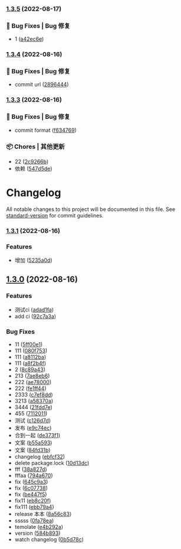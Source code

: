 

### [1.3.5](https://github.com/xgChange/basic-package/compare/v1.3.4...v1.3.5) (2022-08-17)


### 🐛 Bug Fixes | Bug 修复

* 1 ([a42ec6e](https://github.com/xgChange/basic-package/commit/a42ec6e270c0b9c3b90eea1829325cd08933abd9))

### [1.3.4](https://github.com/xgChange/basic-package/compare/v1.3.3...v1.3.4) (2022-08-16)


### 🐛 Bug Fixes | Bug 修复

* commit url ([2896444](https://github.com/xgChange/basic-package/commit/28964442cd63b32e6396e73c2a9585099062deb9))

### [1.3.3](https://github.com/xgChange/basic-package/compare/v1.3.2...v1.3.3) (2022-08-16)


### 🐛 Bug Fixes | Bug 修复

* commit format ([f634769](https://github.com/lpreterite/datagent/commit/f634769afe1745cad5d2804218db2fbe0d00f76c))


### 📦 Chores | 其他更新

* 22 ([2c9266b](https://github.com/lpreterite/datagent/commit/2c9266b7a2874cfef87401540b993eb5c16d1dfa))
* 依赖 ([547d5de](https://github.com/lpreterite/datagent/commit/547d5deed4d81fd208ccfac1db1b5f14487aa532))

# Changelog

All notable changes to this project will be documented in this file. See [standard-version](https://github.com/conventional-changelog/standard-version) for commit guidelines.

### [1.3.1](https://github.com/xgChange/basic-package/compare/v1.3.0...v1.3.1) (2022-08-16)


### Features

* 增加 ([5235a0d](https://github.com/xgChange/basic-package/commit/5235a0db47d586d6f0488b037aacf69656697ff1))

## [1.3.0](https://github.com/xgChange/basic-package/compare/v1.2.2...v1.3.0) (2022-08-16)


### Features

* 测试ci ([adad1fa](https://github.com/xgChange/basic-package/commit/adad1fa89fe89ca725c56ba2dac63645141a3247))
* add ci ([92c7a3a](https://github.com/xgChange/basic-package/commit/92c7a3af5ddd76afef00677fe0e823cb01122e5d))


### Bug Fixes

* 11 ([5ff00e1](https://github.com/xgChange/basic-package/commit/5ff00e12f8f45eabbbf72138c680bfabf157c668))
* 111 ([080f753](https://github.com/xgChange/basic-package/commit/080f7532bf0b3ecc6e4b7993a70600f7bef3e079))
* 111 ([a8112ba](https://github.com/xgChange/basic-package/commit/a8112bad0157c22238c5613b1ee55d08d15880b3))
* 111 ([a8f2b4f](https://github.com/xgChange/basic-package/commit/a8f2b4fe5a587f8d746b0fad9aa715a71baaf329))
* 2 ([8c89a43](https://github.com/xgChange/basic-package/commit/8c89a4353bbaa7b24444fb0da79d96cf5081b008))
* 213 ([7ae8eb6](https://github.com/xgChange/basic-package/commit/7ae8eb664b7e5acd44493d53b9602d318fe34cd9))
* 222 ([ae78000](https://github.com/xgChange/basic-package/commit/ae78000710816b15125965b4111d231225a0ad4a))
* 222 ([fe1ff44](https://github.com/xgChange/basic-package/commit/fe1ff44202063127fc3ccc1d26dc9719f6afb282))
* 2333 ([c7ef8dd](https://github.com/xgChange/basic-package/commit/c7ef8dddef3383638ed91b0b13a6a523b1c74b8c))
* 3213 ([a58370a](https://github.com/xgChange/basic-package/commit/a58370a7341e046bb2ddcc2ee06051f353c80c8f))
* 3444 ([21fdd7e](https://github.com/xgChange/basic-package/commit/21fdd7e636f9d92e80a0f7b420fbf5265d21fcc2))
* 455 ([7112011](https://github.com/xgChange/basic-package/commit/7112011cca7b1cbf3f7127671e1071e3de532b1a))
* 测试 ([c126d7d](https://github.com/xgChange/basic-package/commit/c126d7dd4c7f297e121b2bd79a417d9c95f52ecd))
* 发布 ([e9c74ec](https://github.com/xgChange/basic-package/commit/e9c74ecedd03ba1716c3cfa736431b9491f70b90))
* 合到一起 ([de373f1](https://github.com/xgChange/basic-package/commit/de373f1dca6984fb69311223508d9c2fabbc3ac0))
* 文案 ([b55a593](https://github.com/xgChange/basic-package/commit/b55a5933fc1c1d2d2877c9bcdc8d174e8b8d7bab))
* 文案 ([84fd31b](https://github.com/xgChange/basic-package/commit/84fd31b534dbdcaf5f8044c0df0d16e5497ed5b8))
* changelog ([ebfcf32](https://github.com/xgChange/basic-package/commit/ebfcf3229a0af011fa904225bb0e084e00b91e80))
* delete package.lock ([10d13dc](https://github.com/xgChange/basic-package/commit/10d13dca354952bcf6c6699849e182b910f788d5))
* fff ([38a827d](https://github.com/xgChange/basic-package/commit/38a827d5685987945866c5a74eb6f99295f2f2ec))
* fffaa ([794a670](https://github.com/xgChange/basic-package/commit/794a67067bd800ac42fe3a5dfc5caa4b92a1a6e2))
* fix ([645c9a3](https://github.com/xgChange/basic-package/commit/645c9a300a102fffd2d8ab8b7abd440a10f1af6a))
* fix ([6c07738](https://github.com/xgChange/basic-package/commit/6c0773831ebb2cd9ee9caf25b508fbf9250c1f33))
* fix ([be447f5](https://github.com/xgChange/basic-package/commit/be447f57ff9dba77cf50162939a326c9fad8e1cc))
* fix11 ([eb8c20f](https://github.com/xgChange/basic-package/commit/eb8c20f12e56be57e5da07bb24bc5d7abfb95c3e))
* fix111 ([ebb79a4](https://github.com/xgChange/basic-package/commit/ebb79a4dcb889f55c3f8a72cc7318e6e7be4a3fb))
* release 本本 ([8a56c83](https://github.com/xgChange/basic-package/commit/8a56c83fa1928ece608dabe486e9904015cdbd9f))
* sssss ([0fa78ea](https://github.com/xgChange/basic-package/commit/0fa78ea8fd4aebe89d2b6bf407b35484306148fd))
* temolate ([e4b292a](https://github.com/xgChange/basic-package/commit/e4b292aef05a44ef285d9247ca3d2b7e1b48e2fb))
* version ([584b893](https://github.com/xgChange/basic-package/commit/584b893f18bdee30d033fda7962a52c2c38d9a12))
* watch changelog ([0b5d78c](https://github.com/xgChange/basic-package/commit/0b5d78ceb05886742f1298e77bc1fbdafcbaab96))